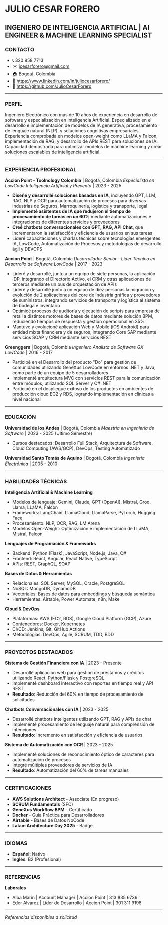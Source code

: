 # JULIO CESAR FORERO
## INGENIERO DE INTELIGENCIA ARTIFICIAL | AI ENGINEER & MACHINE LEARNING SPECIALIST

### CONTACTO

- 📞 320 858 7713
- ✉️ jcesarforero@gmail.com
- 🏠 Bogotá, Colombia
- 🔗 https://www.linkedin.com/in/juliocesarforero/
- 🐙 https://github.com/JulioCesarForero

---

### PERFIL

Ingeniero Electrónico con más de 10 años de experiencia en desarrollo de software y especialización en Inteligencia Artificial. Especializado en el desarrollo e implementación de modelos de IA generativa, procesamiento de lenguaje natural (NLP), y soluciones cognitivas empresariales. Experiencia comprobada en modelos open-weight como LLaMA y Falcon, implementación de RAG, y desarrollo de APIs REST para soluciones de IA. Capacidad demostrada para optimizar modelos de machine learning y crear soluciones escalables de inteligencia artificial.

---

### EXPERIENCIA PROFESIONAL

**Accion Point - Toolnology Colombia** | Bogotá, Colombia
*Especialista en LowCode Inteligencia Artificial y Preventa* | 2023 - 2025
- **Diseñé y desarrollé soluciones basadas en IA**, incluyendo GPT, LLM, RAG, NLP y OCR para automatización de procesos para diversas industrias de Seguros, Marroquinería, logística y transporte, legal
- **Implementé asistentes de IA que redujeron el tiempo de procesamiento de tareas en un 60%** mediante automatizaciones e integraciones de diferentes servicios y proveedores
- **Creé chatbots conversacionales con GPT, RAG, API Chat**, que incrementaron la satisfacción y eficiencia de usuarios en sus tareas
- Lideré capacitaciones y charlas técnicas sobre tecnologías emergentes IA, LowCode, Automatización de Procesos y metodologías de desarrollo ágil y DEVOPS

**Accion Point** | Bogotá, Colombia
*Desarrollador Senior - Líder Técnico en Desarrollo de Software LowCode* | 2017 - 2023
- Lideré y desarrollé, junto a un equipo de siete personas, la aplicación IDP, integrando el Directorio Activo, el CRM y otras aplicaciones de terceros mediante un bus de orquestación de APIs
- Lideré y desarrollé junto a un equipo de diez personas la migración y evolución de 2 aplicaciones del core de industria gráfica y proveedores de suministros, integrando servicios de transporte y logística al sistema de bodega e inventario
- Optimicé procesos de auditoría y ejecución de scripts para empresa de retail a distintos motores de bases de datos mediante solución BPM, reduciendo tiempos de respuesta y gestión operacional en 35%
- Mantuve y evolucioné aplicación Web y Mobile (iOS Android) para entidad mixta financiera y de seguros, integrando Core SAP mediante servicios SOAP y CRM mediante servicios REST

**Greenggers** | Bogotá, Colombia
*Ingeniero Analista de Software GX LowCode* | 2016 - 2017
- Participé en el Desarrollo del producto "Do" para gestión de comunidades utilizando GeneXus LowCode en entornos .NET y Java, como parte de un equipo de 5 desarrolladores
- Implementé arquitectura MVC con servicios REST para la comunicación entre módulos, utilizando SQL Server y C# .NET
- Participé en el despliegue exitoso de los productos en ambientes de producción cloud EC2 y RDS, logrando implementación en clínicas a nivel nacional

---

### EDUCACIÓN

**Universidad de los Andes** | Bogotá, Colombia
*Maestría en Ingeniería de Software* | 2023 - 2025 (Último Semestre)
- Cursos destacados: Desarrollo Full Stack, Arquitectura de Software, Cloud Computing (AWS/GCP), DevOps, Testing Automatizado

**Universidad Santo Tomás de Aquino** | Bogotá, Colombia
*Ingeniería Electrónica* | 2005 - 2010

---

### HABILIDADES TÉCNICAS

**Inteligencia Artificial & Machine Learning**
- Modelos de lenguaje: Gemini, Claude, GPT (OpenAI), Mistral, Groq, Llama, LLaMA, Falcon
- Frameworks: LangChain, LlamaCloud, LlamaParse, PyTorch, Hugging Face
- Procesamiento: NLP, OCR, RAG, LM Arena
- Modelos Open-Weight: Optimización e implementación de LLaMA, Mistral, Falcon

**Lenguajes de Programación & Frameworks**
- Backend: Python (Flask), JavaScript, Node.js, Java, C#
- Frontend: React, Angular, React Native, TypeScript
- APIs: REST, GraphQL, SOAP

**Bases de Datos & Herramientas**
- Relacionales: SQL Server, MySQL, Oracle, PostgreSQL
- NoSQL: MongoDB, DynamoDB
- Vectoriales: Bases de datos para embeddings y búsqueda semántica
- Herramientas: Airtable, Power Automate, n8n, Make

**Cloud & DevOps**
- Plataformas: AWS (EC2, RDS), Google Cloud Platform (GCP), Azure
- Contenedores: Docker, Kubernetes
- CI/CD: Jenkins, Git, GitHub Actions
- Metodologías: DevOps, Agile, SCRUM, TDD, BDD

---

### PROYECTOS DESTACADOS

**Sistema de Gestión Financiera con IA** | 2023 - Presente
- Desarrollé aplicación web para gestión de préstamos y créditos utilizando React, Python/Flask y PostgreSQL
- Implementé dashboard interactivo con reportes en tiempo real y API REST
- **Resultado**: Reducción del 60% en tiempo de procesamiento de solicitudes

**Chatbots Conversacionales con IA** | 2023 - 2025
- Desarrollé chatbots inteligentes utilizando GPT, RAG y APIs de chat
- Implementé procesamiento de lenguaje natural para comprensión de intenciones
- **Resultado**: Incremento en satisfacción y eficiencia de usuarios

**Sistema de Automatización con OCR** | 2023 - 2025
- Implementé soluciones de reconocimiento óptico de caracteres para automatización de procesos
- Integré múltiples proveedores de servicios de IA
- **Resultado**: Automatización del 60% de tareas manuales

---

### CERTIFICACIONES

- **AWS Solutions Architect** - Associate (En progreso)
- **SCRUM Fundamentals** (SFC)
- **GeneXus Workflow BPM** - Certificado
- **Docker** - Guía Práctica para Desarrolladores
- **Airtable** - Bases de Datos NoCode
- **Latam Architecture Day 2025** - Badge

---

### IDIOMAS

- **Español**: Nativo
- **Inglés**: B2 (Profesional)

---

### REFERENCIAS

**Laborales**
- Alba Marin | Account Manager | Accion Point | 313 835 6736
- Eder Alvarez | Líder de Desarrollo | Accion Point | 301 311 9198

---

*Referencias disponibles a solicitud*
